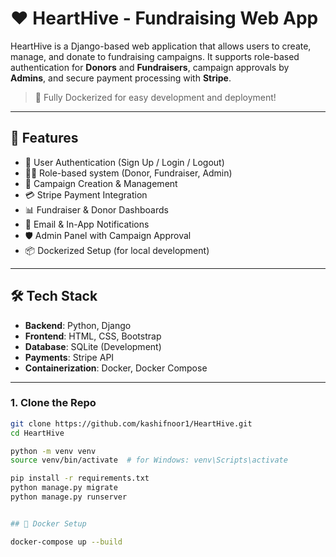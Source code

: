 # ❤️ HeartHive - Fundraising Web App

HeartHive is a Django-based web application that allows users to create, manage, and donate to fundraising campaigns. It supports role-based authentication for **Donors** and **Fundraisers**, campaign approvals by **Admins**, and secure payment processing with **Stripe**.

> 🐳 Fully Dockerized for easy development and deployment!

---

## 🚀 Features

- 👥 User Authentication (Sign Up / Login / Logout)
- 🧑‍💼 Role-based system (Donor, Fundraiser, Admin)
- 📢 Campaign Creation & Management
- 💳 Stripe Payment Integration
- 📊 Fundraiser & Donor Dashboards
- 📧 Email & In-App Notifications
- 🛡️ Admin Panel with Campaign Approval
- 📦 Dockerized Setup (for local development)

---

## 🛠️ Tech Stack

- **Backend**: Python, Django
- **Frontend**: HTML, CSS, Bootstrap
- **Database**: SQLite (Development)
- **Payments**: Stripe API
- **Containerization**: Docker, Docker Compose

---


### 1. Clone the Repo

```bash
git clone https://github.com/kashifnoor1/HeartHive.git
cd HeartHive

python -m venv venv
source venv/bin/activate  # for Windows: venv\Scripts\activate

pip install -r requirements.txt
python manage.py migrate
python manage.py runserver


## 🐳 Docker Setup

docker-compose up --build





